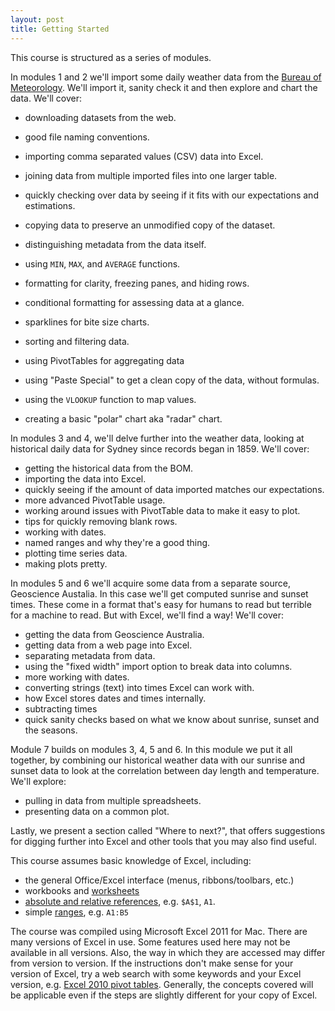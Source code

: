 ```yaml
---
layout: post
title: Getting Started
---
```

This course is structured as a series of modules.

In modules 1 and 2 we'll import some daily weather data from the [Bureau of Meteorology](http://www.bom.gov.au/). We'll import it, sanity check it and then explore and chart the data. We'll cover:

* downloading datasets from the web.
* good file naming conventions.
* importing comma separated values (CSV) data into Excel.
* joining data from multiple imported files into one larger table.
* quickly checking over data by seeing if it fits with our expectations and estimations.
* copying data to preserve an unmodified copy of the dataset.
* distinguishing metadata from the data itself.

* using ```MIN```, ```MAX```, and ```AVERAGE``` functions.
* formatting for clarity, freezing panes, and hiding rows.
* conditional formatting for assessing data at a glance.
* sparklines for bite size charts.
* sorting and filtering data.
* using PivotTables for aggregating data
* using "Paste Special" to get a clean copy of the data, without formulas.
* using the ```VLOOKUP``` function to map values.
* creating a basic "polar" chart aka "radar" chart.

In modules 3 and 4, we'll delve further into the weather data, looking at historical daily data for Sydney since records began in 1859. We'll cover:

* getting the historical data from the BOM.
* importing the data into Excel.
* quickly seeing if the amount of data imported matches our expectations.
* more advanced PivotTable usage.
* working around issues with PivotTable data to make it easy to plot.
* tips for quickly removing blank rows.
* working with dates.
* named ranges and why they're a good thing.
* plotting time series data.
* making plots pretty.

In modules 5 and 6 we'll acquire some data from a separate source, Geoscience Austalia. In this case we'll get computed sunrise and sunset times. These come in a format that's easy for humans to read but terrible for a machine to read. But with Excel, we'll find a way! We'll cover:

* getting the data from Geoscience Australia.
* getting data from a web page into Excel.
* separating metadata from data.
* using the "fixed width" import option to break data into columns.
* more working with dates.
* converting strings (text) into times Excel can work with.
* how Excel stores dates and times internally.
* subtracting times
* quick sanity checks based on what we know about sunrise, sunset and the seasons.

Module 7 builds on modules 3, 4, 5 and 6. In this module we put it all together, by combining our historical weather data with our sunrise and sunset data to look at the correlation between day length and temperature. We'll explore:

* pulling in data from multiple spreadsheets.
* presenting data on a common plot.

Lastly, we present a section called "Where to next?", that offers suggestions for digging further into Excel and other tools that you may also find useful.

This course assumes basic knowledge of Excel, including:

* the general Office/Excel interface (menus, ribbons/toolbars, etc.)
* workbooks and [worksheets](http://www.excel-easy.com/basics/worksheets.html)
* [absolute and relative references](http://web.pdx.edu/~stipakb/CellRefs.htm), e.g. ```$A$1```, ```A1```.
* simple [ranges](http://www.excel-easy.com/introduction/range.html), e.g. ```A1:B5```

The course was compiled using Microsoft Excel 2011 for Mac. There are many versions of Excel in use. Some features used here may not be available in all versions. Also, the way in which they are accessed may differ from version to version. If the instructions don't make sense for your version of Excel, try a web search with some keywords and your Excel version, e.g. [Excel 2010 pivot tables](https://www.google.com.au/?q=Excel+2010+pivot+tables). Generally, the concepts covered will be applicable even if the steps are slightly different for your copy of Excel.


